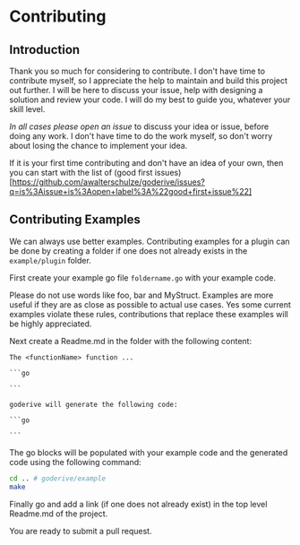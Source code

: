 # Contributing

## Introduction

Thank you so much for considering to contribute.
I don't have time to contribute myself, so I appreciate the help to maintain and build this project out further.
I will be here to discuss your issue, help with designing a solution and review your code.
I will do my best to guide you, whatever your skill level.

*In all cases please open an issue* to discuss your idea or issue, before doing any work.
I don't have time to do the work myself, so don't worry about losing the chance to implement your idea.

If it is your first time contributing and don't have an idea of your own, then you can start with the list of (good first issues)[https://github.com/awalterschulze/goderive/issues?q=is%3Aissue+is%3Aopen+label%3A%22good+first+issue%22]

## Contributing Examples

We can always use better examples.
Contributing examples for a plugin can be done by creating a folder if one does not already exists in the `example/plugin` folder.

First create your example go file `foldername.go` with your example code.

Please do not use words like foo, bar and MyStruct.
Examples are more useful if they are as close as possible to actual use cases.
Yes some current examples violate these rules, contributions that replace these examples will be highly appreciated.

Next create a Readme.md in the folder with the following content:

````
The <functionName> function ...

```go

```

goderive will generate the following code:

```go

```

````

The go blocks will be populated with your example code and the generated code using the following command:

```sh
cd .. # goderive/example
make
```

Finally go and add a link (if one does not already exist) in the top level Readme.md of the project.

You are ready to submit a pull request.
